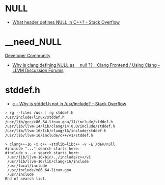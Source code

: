 # NULL

- [What header defines NULL in C++? - Stack Overflow](https://stackoverflow.com/questions/12023476/what-header-defines-null-in-c)

# __need_NULL

[Developer Community](https://developercommunity.visualstudio.com/t/-null-for-linux-development-not-defined/932792)

- [Why is clang defining NULL as __null ?? - Clang Frontend / Using Clang - LLVM Discussion Forums](https://discourse.llvm.org/t/why-is-clang-defining-null-as-null/53584)

# stddef.h
- [c - Why is stddef.h not in /usr/include? - Stack Overflow](https://stackoverflow.com/questions/37158651/why-is-stddef-h-not-in-usr-include)

```sh
> rg --files /usr | rg stddef.h
/usr/include/linux/stddef.h
/usr/lib/gcc/x86_64-linux-gnu/11/include/stddef.h
/usr/lib/llvm-14/lib/clang/14.0.0/include/stddef.h
/usr/lib/llvm-16/lib/clang/16/include/stddef.h
/usr/lib/llvm-16/include/c++/v1/stddef.h
```

```
> clang++-16 -x c++ -stdlib=libc++ -v -E /dev/null
#include "..." search starts here:
#include <...> search starts here:
 /usr/lib/llvm-16/bin/../include/c++/v1
 /usr/lib/llvm-16/lib/clang/16/include
 /usr/local/include
 /usr/include/x86_64-linux-gnu
 /usr/include
End of search list.
```

